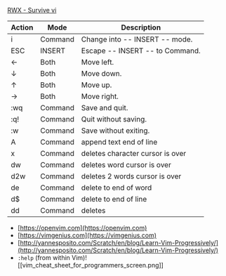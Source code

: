 [RWX - Survive vi](https://rwx.gg/tools/editors/vi/how/survive/)

| Action | Mode | Description |
|---|---|---|
| i | Command|Change into -- INSERT -- mode. |
| ESC |	INSERT | Escape -- INSERT -- to Command. |
| ← | Both | Move left. |
| ↓ | Both | Move down. |
| ↑ | Both | Move up.|
| → | Both | Move right. |
| :wq | Command | Save and quit. | 
| :q! | Command | Quit without saving. |
| :w  |	Command | Save without exiting. |
| A | Command | append text end of line |
| x | Command | deletes character cursor is over |
| dw | Command | deletes word cursor is over |
| d2w | Command | deletes 2 words cursor is over |
| de | Command | delete to end of word |
| d$ | Command | delete to end of line |
| dd | Command | deletes 



-   [https://openvim.com](https://openvim.com)
-   [https://vimgenius.com](https://vimgenius.com)
-   [http://yannesposito.com/Scratch/en/blog/Learn-Vim-Progressively/](http://yannesposito.com/Scratch/en/blog/Learn-Vim-Progressively/)
-   `:help` (from within Vim)![[vim_cheat_sheet_for_programmers_screen.png]]